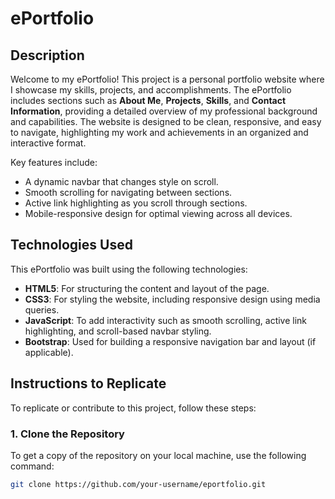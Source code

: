 # ePortfolio

## Description

Welcome to my ePortfolio! This project is a personal portfolio website where I showcase my skills, projects, and accomplishments. The ePortfolio includes sections such as **About Me**, **Projects**, **Skills**, and **Contact Information**, providing a detailed overview of my professional background and capabilities. The website is designed to be clean, responsive, and easy to navigate, highlighting my work and achievements in an organized and interactive format.

Key features include:
- A dynamic navbar that changes style on scroll.
- Smooth scrolling for navigating between sections.
- Active link highlighting as you scroll through sections.
- Mobile-responsive design for optimal viewing across all devices.

## Technologies Used

This ePortfolio was built using the following technologies:
- **HTML5**: For structuring the content and layout of the page.
- **CSS3**: For styling the website, including responsive design using media queries.
- **JavaScript**: To add interactivity such as smooth scrolling, active link highlighting, and scroll-based navbar styling.
- **Bootstrap**: Used for building a responsive navigation bar and layout (if applicable).
  
## Instructions to Replicate

To replicate or contribute to this project, follow these steps:

### 1. Clone the Repository
To get a copy of the repository on your local machine, use the following command:
```bash
git clone https://github.com/your-username/eportfolio.git